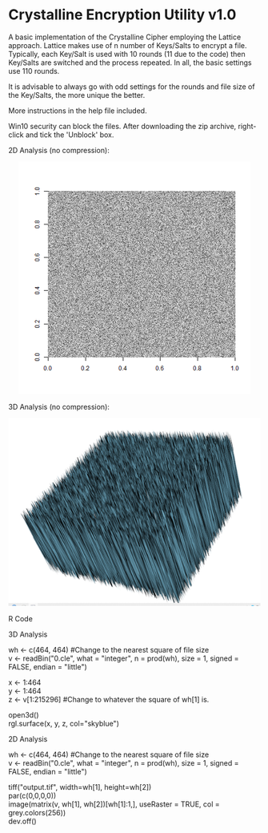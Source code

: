 # Crystalline Encryption Utility v1.0

A basic implementation of the Crystalline Cipher employing the Lattice approach.  Lattice makes use of n number of Keys/Salts to encrypt a file.  Typically, each Key/Salt is used with 10 rounds (11 due to the code) then Key/Salts are switched and the process repeated.  In all, the basic settings use 110 rounds.

It is advisable to always go with odd settings for the rounds and file size of the Key/Salts, the more unique the better.

More instructions in the help file included.

Win10 security can block the files.  After downloading the zip archive, right-click and tick the 'Unblock' box.

2D Analysis (no compression):

<p align="center">
  <img src="https://github.com/mmcc1/CrystallineEncryptionUtilityv1/blob/master/K1nNcoM.png" title="2D Analysis">
</p>

3D Analysis  (no compression):

<p align="center">
  <img src="https://github.com/mmcc1/CrystallineEncryptionUtilityv1/blob/master/3DAnalysis.png" title="3D Analysis">
</p>
  
R Code  
  
3D Analysis  
  
wh <- c(464, 464) #Change to the nearest square of file size  
v <- readBin("0.cle", what = "integer", n = prod(wh), size = 1, signed = FALSE, endian = "little")  
  
x <- 1:464   
y <- 1:464  
z <- v[1:215296] #Change to whatever the square of wh[1] is.  
  
open3d()  
rgl.surface(x, y, z, col="skyblue")  
  
  
2D Analysis  
  
wh <- c(464, 464) #Change to the nearest square of file size  
v <- readBin("0.cle", what = "integer", n = prod(wh), size = 1, signed = FALSE, endian = "little")  
  
tiff("output.tif", width=wh[1], height=wh[2])  
par(c(0,0,0,0))  
image(matrix(v, wh[1], wh[2])[wh[1]:1,], useRaster = TRUE, col = grey.colors(256))  
dev.off()  

